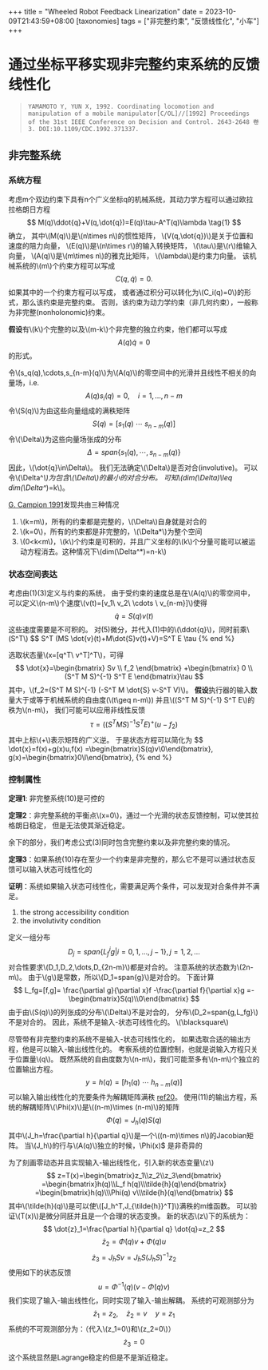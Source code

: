 +++
title = "Wheeled Robot Feedback Linearization"
date = 2023-10-09T21:43:59+08:00
[taxonomies]
tags = ["非完整约束", "反馈线性化", "小车"]
+++

# 通过坐标平移实现非完整约束系统的反馈线性化

> `YAMAMOTO Y, YUN X, 1992. Coordinating locomotion and manipulation of a mobile manipulator[C/OL]//[1992] Proceedings of the 31st IEEE Conference on Decision and Control. 2643-2648 卷3. DOI:10.1109/CDC.1992.371337.`

## 非完整系统

### 系统方程

考虑m个双边约束下具有n个广义坐标q的机械系统，其动力学方程可以通过欧拉拉格朗日方程
$$
M(q)\ddot{q}+V(q,\dot{q})=E(q)\tau-A^T(q)\lambda
\tag{1}
$$
确立，
其中\\(M(q)\\)是\\(n\times n\\)的惯性矩阵，
\\(V(q,\dot{q})\\)是关于位置和速度的阻力向量，
\\(E(q)\\)是\\(n\times r\\)的输入转换矩阵，
\\(\tau\\)是\\(r\\)维输入向量，
\\(A(q)\\)是\\(m\times n\\)的雅克比矩阵，
\\(\lambda\\)是约束力向量。
该机械系统的\\(m\\)个约束方程可以写成
$$
C(q,\dot{q})=0.
$$
如果其中的一个约束方程可以写成，
或者通过积分可以转化为\\(C_i(q)=0\\)的形式，那么该约束是完整约束。
否则，该约束为动力学约束（非几何约束），一般称为非完整(nonholonomic)约束。

**假设**有\\(k\\)个完整的以及\\(m-k\\)个非完整的独立约束，他们都可以写成
$$
A(q)\dot{q}=0
\tag{3}
$$
的形式。

令\\(s_q(q),\cdots,s_{n-m}(q)\\)为\\(A(q)\\)的零空间中的光滑并且线性不相关的向量场，i.e.
$$
A(q)s_i(q)=0, \quad i=1,\dots, n-m
$$
令\\(S(q)\\)为由这些向量组成的满秩矩阵
$$
S(q)=[s_1(q)\ \cdots\ s_{n-m}(q)]
$$
令\\(\Delta\\)为这些向量场张成的分布
$$
\Delta=span \{s_1(q), \cdots, s_{n-m}(q)\}
$$
因此，\\(\dot{q}\in\Delta\\)。
我们无法确定\\(\Delta\\)是否对合(involutive)。
可以令\\(\Delta^*\\)为包含\\(\Delta\\)的最小的对合分布。
可知\\(dim(\Delta)\leq dim(\Delta^*)=k\\)。

[G. Campion 1991](https://ieeexplore.ieee.org/document/261553)发现共由三种情况

1. \\(k=m\\)，所有的约束都是完整的，\\(\Delta\\)自身就是对合的
2. \\(k=0\\)，所有的约束都是非完整的，\\(\Delta*\\)为整个空间
3. \\(0<k<m\\)，\\(k\\)个约束是可积的，并且广义坐标的\\(k\\)个分量可能可以被运动方程消去。这种情况下\\(dim(\Delta^*)=n-k\\)


### 状态空间表达

考虑由(1)(3)定义与约束的系统，
由于受约束的速度总是在\\(A(q)\\)的零空间中，
可以定义\\(n-m\\)个速度\\(v(t)=[v_1\ v_2\ \cdots \ v_{n-m}]\\)使得
$$
\dot{q}=S(q)v(t)
\tag{5}
$$
这些速度需要是不可积的。
对(5)微分，并代入(1)中的\\(\ddot{q}\\)，同时前乘\\(S^T\\)
$$
S^T (MS \dot{v}(t)+M\dot{S}v(t)+V)=S^T E \tau
{% end %}

选取状态量\\(x=[q^T\ v^T]^T\\)，可得
$$
\dot{x}=\begin{bmatrix}
Sv \\ f_2
\end{bmatrix}
+\begin{bmatrix}
0 \\ (S^T M S)^{-1} S^T E
\end{bmatrix}\tau
$$
其中，\\(f_2=(S^T M S)^{-1} (-S^T M \dot{S} v-S^T V)\\)。
**假设**执行器的输入数量大于或等于机械系统的自由度(\\(t\geq n-m\\))
并且\\((S^T M S)^{-1} S^T E\\)的秩为\\(n-m\\)，
我们可能可以应用非线性反馈
$$
\tau=\left((S^T M S)^{-1} S^T E\right)^+(u-f_2)
$$
其中上标\\(+\\)表示矩阵的广义逆。
于是状态方程可以简化为
$$
\dot{x}=f(x)+g(x)u,f(x)
=\begin{bmatrix}S(q)v\\0\end{bmatrix},
g(x)=\begin{bmatrix}0\\I\end{bmatrix},
{% end %}

### 控制属性

**定理1**: 非完整系统(10)是可控的

**定理2**：非完整系统的平衡点\\(x=0\\)，通过一个光滑的状态反馈控制，可以使其拉格朗日稳定，
但是无法使其渐近稳定。

余下的部分，我们考虑公式(3)同时包含完整约束以及非完整约束的情况。

**定理3**：如果系统(10)存在至少一个约束是非完整的，那么它不是可以通过状态反馈可以输入状态可线性化的

**证明**：系统如果输入状态可线性化，需要满足两个条件，可以发现对合条件并不满足。
1. the strong accessibility condition
2. the involutivity condition

定义一组分布
$$
D_j = span \{
    L^i_f g | i=0,1,\dots,j-1\}, j=1,2,\dots
$$
对合性要求\\(D_1,D_2,\dots,D_{2n-m}\\)都是对合的。
注意系统的状态数为\\(2n-m\\)。
由于\\(g\\)是常数，所以\\(D_1=span\{g\}\\)是对合的。
下面计算
$$
L_fg=[f,g]=
 \frac{\partial g}{\partial x}f
-\frac{\partial f}{\partial x}g
=-\begin{bmatrix}S(q)\\0\end{bmatrix}
$$
由于由\\(S(q)\\)的列张成的分布\\(\Delta\\)不是对合的，
分布\\(D_2=span\{g,L_fg\}\\)不是对合的。
因此，系统不是输入-状态可线性化的。
\\(\blacksquare\\)

尽管带有非完整约束的系统不是输入-状态可线性化的，
如果选取合适的输出方程，他是可以输入-输出线性化的。
考察系统的位置控制，也就是说输入方程只关于位置量\\(q\\)。
既然系统的自由度数为\\(n-m\\)，我们可能至多有\\(n-m\\)个独立的位置输出方程。
$$
y=h(q)=[h_1(q)\ \cdots \ h_{n-m}(q)]
\tag{11}
$$
可以输入输出线性化的充要条件为解耦矩阵满秩 [ref20][20]。
使用(11)的输出方程，系统的解耦矩阵\\(\Phi(x)\\)是\\((n-m)\times (n-m)\\)的矩阵
$$
\Phi(q)=J_h(q)S(q)
$$
其中\\(J_h=\frac{\partial h}{\partial q}\\)是一个\\((n-m)\times n\\)的Jacobian矩阵。
当\\(J_h\\)的行与\\(A(q)\\)独立的时候，\Phi(x)$ 是非奇异的

[20]: https://link.springer.com/book/10.1007/978-1-4757-2101-0

为了刻画零动态并且实现输入-输出线性化，引入新的状态变量\\(z\\)
$$
z=T(x)=\begin{bmatrix}z_1\\z_2\\z_3\end{bmatrix}
=\begin{bmatrix}h(q)\\L_f h(q)\\\tilde{h}(q)\end{bmatrix}
=\begin{bmatrix}h(q)\\\Phi(q) v\\\tilde{h}(q)\end{bmatrix}
$$
其中\\(\tilde{h}(q)\\)是可以使\\([J_h^T,J_{\tilde{h}}^T]\\)满秩的m维函数。
可以验证\\(T(x)\\)是微分同胚并且是一个合理的状态变换。
新的状态\\(z\\)下的系统为：
$$
\dot{z}_1=\frac{\partial h}{\partial q} \dot{q}=z_2
$$
$$
\dot{z}_2=\dot{\Phi}(q) v + \Phi(q) u
$$
$$
\dot{z}_3=J_{\tilde{h}}S v = J_{\tilde{h}}S(J_h S)^{-1} z_2
$$
使用如下的状态反馈
$$
u=\Phi^{-1}(q)(v-\dot{\Phi}(q)v)
$$
我们实现了输入-输出线性化，同时实现了输入-输出解耦。
系统的可观测部分为
$$
\dot{z}_1=z_2,\quad \dot{z}_2=v \quad y=z_1
$$
系统的不可观测部分为：（代入\\(z_1=0\\)和\\(z_2=0\\)）
$$
\dot{z}_3=0
$$
这个系统显然是Lagrange稳定的但是不是渐近稳定。

